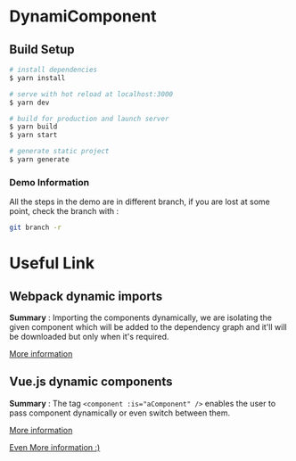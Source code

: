 # DynamiComponent

## Build Setup

```bash
# install dependencies
$ yarn install

# serve with hot reload at localhost:3000
$ yarn dev

# build for production and launch server
$ yarn build
$ yarn start

# generate static project
$ yarn generate
```
### Demo Information

All the steps in the demo are in different branch, if you are lost at some point, check the branch with :

```bash
git branch -r
```

# Useful Link

## Webpack dynamic imports

**Summary** : Importing the components dynamically, we are isolating the given component which will be added to the dependency graph and it'll will be downloaded but only when it's required.

[More information](https://vueschool.io/articles/vuejs-tutorials/lazy-loading-and-code-splitting-in-vue-js/)


## Vue.js dynamic components

**Summary** : The tag `<component :is="aComponent" />` enables the user to pass component dynamically or even switch between them.

[More information](https://fr.vuejs.org/v2/guide/components.html#Composants-dynamiques)

[Even More information :)](https://fr.vuejs.org/v2/guide/components-dynamic-async.html)